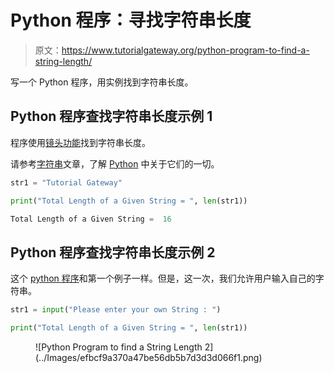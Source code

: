 # Python 程序：寻找字符串长度

> 原文：<https://www.tutorialgateway.org/python-program-to-find-a-string-length/>

写一个 Python 程序，用实例找到字符串长度。

## Python 程序查找字符串长度示例 1

程序使用[镜头功能](https://www.tutorialgateway.org/python-len-function/)找到字符串长度。

请参考[字符串](https://www.tutorialgateway.org/python-string/)文章，了解 [Python](https://www.tutorialgateway.org/python-tutorial/) 中关于它们的一切。

```py
str1 = "Tutorial Gateway"

print("Total Length of a Given String = ", len(str1))
```

```py
Total Length of a Given String =  16
```

## Python 程序查找字符串长度示例 2

这个 [python 程序](https://www.tutorialgateway.org/python-programming-examples/)和第一个例子一样。但是，这一次，我们允许用户输入自己的字符串。

```py
str1 = input("Please enter your own String : ")

print("Total Length of a Given String = ", len(str1))
```

<figure class="wp-block-image">![Python Program to find a String Length 2](../Images/efbcf9a370a47be56db5b7d3d3d066f1.png)</figure>
